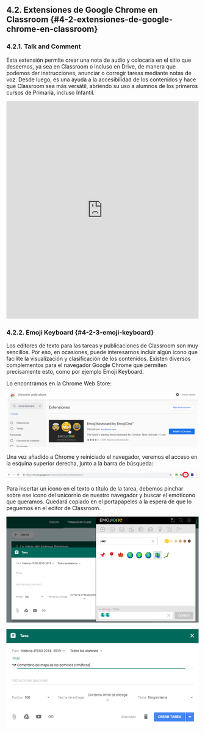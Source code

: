 ## 4.2\. Extensiones de Google Chrome en Classroom {#4-2-extensiones-de-google-chrome-en-classroom}


###  4.2.1\. Talk and Comment

Esta extensión permite crear una nota de audio y colocarla en el sitio que deseemos, ya sea en Classroom o incluso en Drive, de manera que podemos dar instrucciones, anunciar o corregir tareas mediante  notas de voz. Desde luego, es una ayuda a la accesibilidad de los contenidos y hace que Classroom sea más versátil, abriendo su uso a alumnos de los primeros cursos de Primaria, incluso Infantil.

<iframe src="https://docs.google.com/presentation/d/e/2PACX-1vTGdL0p7tENyJlcW6AsaU6oQdRguQQR_lrx7O7lngFd5pKaSN4Frx8XmdJbDzfE1FwCJt8moHdXK-1G/embed?start=false&loop=false&delayms=3000" frameborder="0" width="100%" height="569" allowfullscreen="true" mozallowfullscreen="true" webkitallowfullscreen="true"></iframe>

### 4.2.2\. Emoji Keyboard {#4-2-3-emoji-keyboard}

Los editores de texto para las tareas y publicaciones de Classroom son muy sencillos. Por eso, en ocasiones, puede interesarnos incluir algún icono que facilite la visualización y clasificación de los contenidos.  Existen diversos complementos para el navegador Google Chrome que permiten precisamente esto, como por ejemplo Emoji Keyboard.

Lo encontramos en la Chrome Web Store:

![](https://raw.githubusercontent.com/catedu/google-classroom-2018/master/images/image15.png)

Una vez añadido a Chrome y reiniciado el navegador, veremos el acceso en la esquina superior derecha, junto a la barra de búsqueda:

![](https://raw.githubusercontent.com/catedu/google-classroom-2018/master/images/image4.png)

Para insertar un icono en el texto o título de la tarea, debemos pinchar sobre ese icono del unicornio de nuestro  navegador y buscar el emoticono que queramos. Quedará copiado en el portapapeles a la espera de que lo peguemos en el editor de Classroom.

![](https://raw.githubusercontent.com/catedu/google-classroom-2018/master/images/image31.png) 

![](https://raw.githubusercontent.com/catedu/google-classroom-2018/master/images/image14.png)


